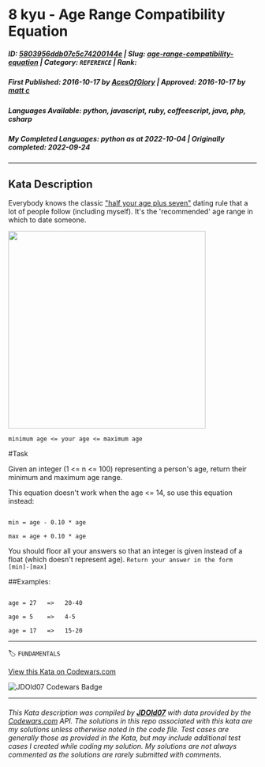 # 8 kyu - Age Range Compatibility Equation

##### **ID**: [5803956ddb07c5c74200144e](https://www.codewars.com/kata/5803956ddb07c5c74200144e) | **Slug**: [age-range-compatibility-equation](https://www.codewars.com/kata/5803956ddb07c5c74200144e) | **Category**: `REFERENCE` | **Rank**: <span style="color:white">8 kyu</span>

##### **First Published**: 2016-10-17 ***by*** [AcesOfGlory](https://www.codewars.com/users/AcesOfGlory) | **Approved**: 2016-10-17 ***by*** [matt c](https://www.codewars.com/users/matt%20c)

##### **Languages Available**: python, javascript, ruby, coffeescript, java, php, csharp

##### **My Completed Languages**: python ***as at*** 2022-10-04 | **Originally completed**: 2022-09-24

---

## Kata Description


Everybody knows the classic ["half your age plus seven"](https://en.wikipedia.org/wiki/Age_disparity_in_sexual_relationships#The_.22half-your-age-plus-seven.22_rule) dating rule that a lot of people follow (including myself). It's the 'recommended' age range in which to date someone. 



<!-- Original link is dead. Replaced with archive.org link.

<img src="http://weknowmemes.com/wp-content/uploads/2014/08/age-range-compatibility-equation.jpg" style="width: 400px;"/>

-->

<img src="http://web.archive.org/web/20190206114947if_/http://weknowmemes.com/wp-content/uploads/2014/08/age-range-compatibility-equation.jpg" style="width: 400px;"/>



```minimum age <= your age <= maximum age```

#Task



Given an integer (1 <= n <= 100) representing a person's age, return their minimum and maximum age range.



This equation doesn't work when the age <= 14, so use this equation instead:

```

min = age - 0.10 * age

max = age + 0.10 * age

```

You should floor all your answers so that an integer is given instead of a float (which doesn't represent age). ```Return your answer in the form [min]-[max]```



##Examples:



```

age = 27   =>   20-40

age = 5    =>   4-5

age = 17   =>   15-20

```



---


🏷 `FUNDAMENTALS`


[View this Kata on Codewars.com](https://www.codewars.com/kata/5803956ddb07c5c74200144e)

![](https://www.codewars.com/users/jdold07/badges/large "JDOld07 Codewars Badge")

---

###### *This Kata description was compiled by [**JDOld07**](https://tpstech.dev) with data provided by the [Codewars.com](https://www.codewars.com) API.  The solutions in this repo associated with this kata are my solutions unless otherwise noted in the code file.  Test cases are generally those as provided in the Kata, but may include additional test cases I created while coding my solution.  My solutions are not always commented as the solutions are rarely submitted with comments.*
